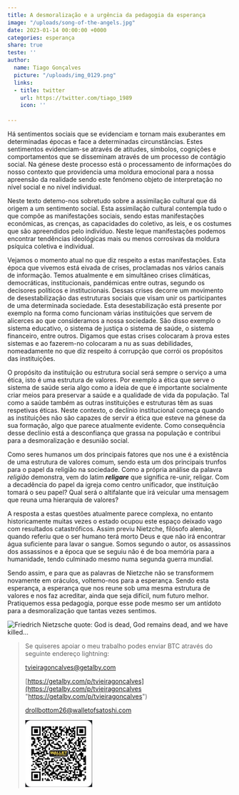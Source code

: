 ```yaml
---
title: A desmoralização e a urgência da pedagogia da esperança
image: "/uploads/song-of-the-angels.jpg"
date: 2023-01-14 00:00:00 +0000
categories: esperança
share: true
teste: ''
author:
  name: Tiago Gonçalves
  picture: "/uploads/img_0129.png"
  links:
  - title: twitter
    url: https://twitter.com/tiago_1989
    icon: ''

---
```

Há sentimentos sociais que se evidenciam e tornam mais exuberantes em determinadas épocas e face a determinadas circunstâncias. Estes sentimentos evidenciam-se através de atitudes, símbolos, cognições e comportamentos que se disseminam através de um processo de contágio social. Na génese deste processo está o processamento de informações do nosso contexto que providencia uma moldura emocional para a nossa apreensão da realidade sendo este fenómeno objeto de interpretação no nível social e no nível individual.

Neste texto detemo-nos sobretudo sobre a assimilação cultural que dá origem a um sentimento social. Esta assimilação cultural contempla tudo o que compõe as manifestações sociais, sendo estas manifestações económicas, as crenças, as capacidades do coletivo,  as leis, e os costumes que são apreendidos pelo indivíduo. Neste leque manifestações podemos encontrar tendências ideológicas mais ou menos corrosivas da moldura psíquica coletiva e individual.

Vejamos o momento atual no que diz respeito a estas manifestações. Esta época que vivemos está eivada de crises, proclamadas nos vários canais de informação. Temos atualmente e em simultâneo crises climáticas, democráticas, institucionais, pandémicas  entre outras, segundo os decisores políticos e institucionais.  Dessas crises decorre um movimento de desestabilização das estruturas sociais que visam unir os participantes de uma determinada sociedade. Esta desestabilização está presente por exemplo na forma como funcionam várias  instituições que servem de alicerces ao que consideramos a nossa sociedade. São disso exemplo o sistema educativo, o sistema de justiça o sistema de saúde, o sistema financeiro, entre outros. Digamos que estas crises colocaram à prova estes sistemas e ao fazerem-no colocaram a nu as suas debilidades, nomeadamente no que diz respeito á corrupção que corrói os propósitos das instituições.

O propósito da instituição ou estrutura social será sempre o serviço a uma ética, isto é uma estrutura de valores. Por exemplo a ética que serve o sistema de saúde seria algo como a ideia de que é importante socialmente criar meios para preservar a saúde e a qualidade de vida da população. Tal como a saúde também as outras instituições e estruturas têm as suas respetivas éticas. Neste contexto, o declínio institucional começa quando as instituições não são capazes de servir a ética que esteve na génese da sua formação, algo que parece atualmente evidente. Como consequência desse declínio está a desconfiança que grassa na população e contribui para a desmoralização e desunião social.

Como seres humanos um dos principais fatores que nos une é a existência de uma estrutura de valores comum, sendo esta um dos principais trunfos para o papel da religião na sociedade. Como a própria análise da palavra _religião_ demonstra, vem do latim **_religare_** que significa re-unir, religar. Com a decadência do papel da igreja como centro unificador, que instituição tomará o seu papel? Qual será o altifalante que irá veicular uma mensagem que reuna uma hierarquia de valores?

A resposta a estas questões atualmente parece complexa, no entanto historicamente muitas vezes o estado ocupou este espaço deixado vago com resultados catastróficos. Assim previu Nietzche, filósofo alemão, quando referiu que o ser humano terá morto Deus e que não irá encontrar água suficiente para lavar o sangue. Somos segundo o autor, os assassinos dos assassinos e a época que se seguiu não é de boa memória para a humanidade, tendo culminado mesmo numa segunda guerra mundial.

Sendo assim, e para que as palavras de Nietzche não se transformem novamente em oráculos, voltemo-nos para a esperança. Sendo esta esperança, a esperança que nos reune sob uma mesma estrutura de valores e nos faz acreditar, ainda que seja difícil, num futuro melhor. Pratiquemos essa pedagogia, porque esse pode mesmo ser um antídoto para a desmoralização que tantas vezes sentimos.

![Friedrich Nietzsche quote: God is dead, God remains dead, and we have  killed...](https://www.azquotes.com/picture-quotes/quote-god-is-dead-god-remains-dead-and-we-have-killed-him-friedrich-nietzsche-45-46-33.jpg)

> Se quiseres apoiar o meu trabalho podes enviar BTC através do seguinte endereço lightning:
>
> tvieiragoncalves@getalby.com
>
> [https://getalby.com/p/tvieiragoncalves](https://getalby.com/p/tvieiragoncalves "https://getalby.com/p/tvieiragoncalves")
>
> drollbottom26@walletofsatoshi.com
>
> ![](/uploads/rsz_1photo_2023-01-14_15-11-16.jpg)